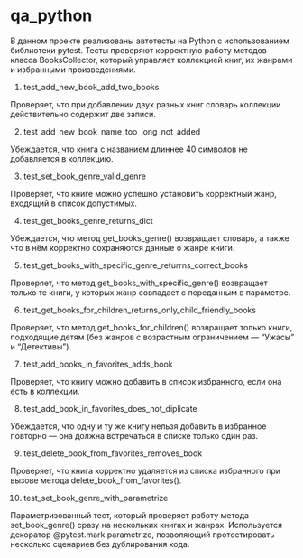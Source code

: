 # qa_python
В данном проекте реализованы автотесты на Python с использованием библиотеки pytest.
Тесты проверяют корректную работу методов класса BooksCollector, который управляет коллекцией книг, их жанрами и избранными произведениями.
1. test_add_new_book_add_two_books

Проверяет, что при добавлении двух разных книг словарь коллекции действительно содержит две записи.

2. test_add_new_book_name_too_long_not_added

Убеждается, что книга с названием длиннее 40 символов не добавляется в коллекцию.

3. test_set_book_genre_valid_genre

Проверяет, что книге можно успешно установить корректный жанр, входящий в список допустимых.

4. test_get_books_genre_returns_dict

Убеждается, что метод get_books_genre() возвращает словарь, а также что в нём корректно сохраняются данные о жанре книги.

5. test_get_books_with_specific_genre_returrns_correct_books

Проверяет, что метод get_books_with_specific_genre() возвращает только те книги, у которых жанр совпадает с переданным в параметре.

6. test_get_books_for_children_returns_only_child_friendly_books

Проверяет, что метод get_books_for_children() возвращает только книги, подходящие детям (без жанров с возрастным ограничением — “Ужасы” и “Детективы”).

7. test_add_books_in_favorites_adds_book

Проверяет, что книгу можно добавить в список избранного, если она есть в коллекции.

8. test_add_book_in_favorites_does_not_diplicate

Убеждается, что одну и ту же книгу нельзя добавить в избранное повторно — она должна встречаться в списке только один раз.

9. test_delete_book_from_favorites_removes_book

Проверяет, что книга корректно удаляется из списка избранного при вызове метода delete_book_from_favorites().

10. test_set_book_genre_with_parametrize

Параметризованный тест, который проверяет работу метода set_book_genre() сразу на нескольких книгах и жанрах.
Используется декоратор @pytest.mark.parametrize, позволяющий протестировать несколько сценариев без дублирования кода.
